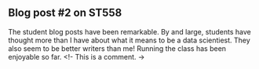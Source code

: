 ## Blog post \#2 on ST558
The student blog posts have been remarkable.  By and large, students have thought more than I have about what it means to be a data scientiest.  They also seem to be better writers than me!
Running the class has been enjoyable so far.
<!- This is a comment. ->
